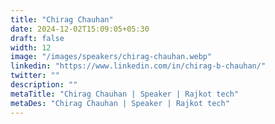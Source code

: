 ```yaml
---
title: "Chirag Chauhan"
date: 2024-12-02T15:09:05+05:30
draft: false
width: 12
image: "/images/speakers/chirag-chauhan.webp"
linkedin: "https://www.linkedin.com/in/chirag-b-chauhan/"
twitter: ""
description: ""
metaTitle: "Chirag Chauhan | Speaker | Rajkot tech"
metaDes: "Chirag Chauhan | Speaker | Rajkot tech"
---
```

